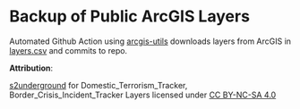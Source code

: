 # Backup of Public ArcGIS Layers

Automated Github Action using [arcgis-utils](https://github.com/Sudo-Ivan/arcgis-utils) downloads layers from ArcGIS in [layers.csv](layers.csv) and commits to repo. 

**Attribution**: 

[s2underground](https://github.com/s2underground) for Domestic_Terrorism_Tracker, Border_Crisis_Incident_Tracker Layers licensed under [CC BY-NC-SA 4.0](https://creativecommons.org/licenses/by-nc-sa/4.0/?ref=chooser-v1)


